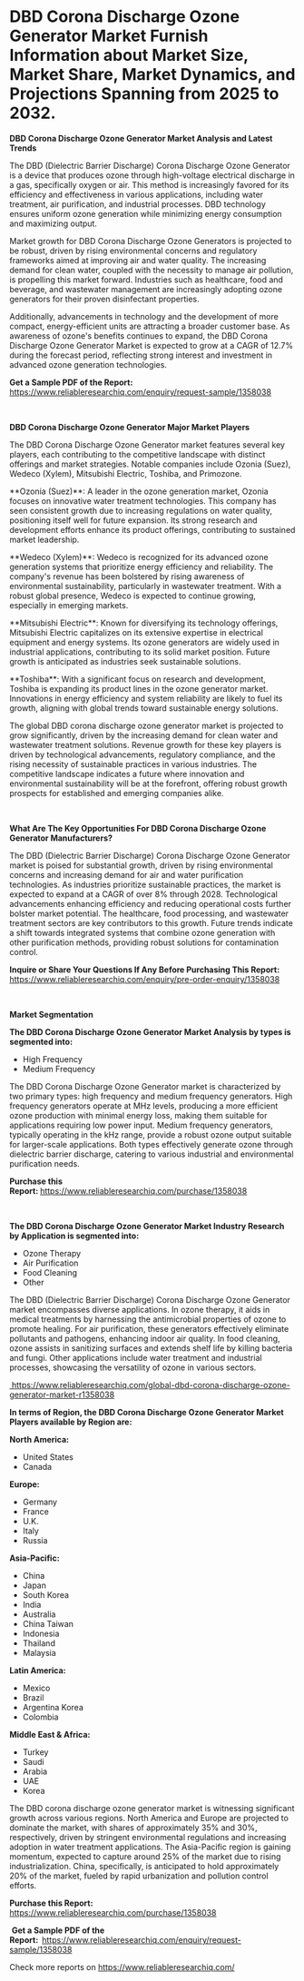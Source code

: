 <p><h1>DBD Corona Discharge Ozone Generator Market Furnish Information about Market Size, Market Share, Market Dynamics, and Projections Spanning from 2025 to 2032.</h1></p><p><strong>DBD Corona Discharge Ozone Generator Market Analysis and Latest Trends</strong></p>
<p><p>The DBD (Dielectric Barrier Discharge) Corona Discharge Ozone Generator is a device that produces ozone through high-voltage electrical discharge in a gas, specifically oxygen or air. This method is increasingly favored for its efficiency and effectiveness in various applications, including water treatment, air purification, and industrial processes. DBD technology ensures uniform ozone generation while minimizing energy consumption and maximizing output.</p><p>Market growth for DBD Corona Discharge Ozone Generators is projected to be robust, driven by rising environmental concerns and regulatory frameworks aimed at improving air and water quality. The increasing demand for clean water, coupled with the necessity to manage air pollution, is propelling this market forward. Industries such as healthcare, food and beverage, and wastewater management are increasingly adopting ozone generators for their proven disinfectant properties. </p><p>Additionally, advancements in technology and the development of more compact, energy-efficient units are attracting a broader customer base. As awareness of ozone's benefits continues to expand, the DBD Corona Discharge Ozone Generator Market is expected to grow at a CAGR of 12.7% during the forecast period, reflecting strong interest and investment in advanced ozone generation technologies.</p></p>
<p><strong>Get a Sample PDF of the Report:&nbsp;</strong> <a href="https://www.reliableresearchiq.com/enquiry/request-sample/1358038?utm_campaign=3046&utm_medium=2&utm_source=Github&utm_content=ia&utm_term=11042025&utm_id=dbd-corona-discharge-ozone-generator">https://www.reliableresearchiq.com/enquiry/request-sample/1358038</a></p>
<p>&nbsp;</p>
<p><strong>DBD Corona Discharge Ozone Generator Major Market Players</strong></p>
<p><p>The DBD Corona Discharge Ozone Generator market features several key players, each contributing to the competitive landscape with distinct offerings and market strategies. Notable companies include Ozonia (Suez), Wedeco (Xylem), Mitsubishi Electric, Toshiba, and Primozone.</p><p>**Ozonia (Suez)**: A leader in the ozone generation market, Ozonia focuses on innovative water treatment technologies. This company has seen consistent growth due to increasing regulations on water quality, positioning itself well for future expansion. Its strong research and development efforts enhance its product offerings, contributing to sustained market leadership.</p><p>**Wedeco (Xylem)**: Wedeco is recognized for its advanced ozone generation systems that prioritize energy efficiency and reliability. The company's revenue has been bolstered by rising awareness of environmental sustainability, particularly in wastewater treatment. With a robust global presence, Wedeco is expected to continue growing, especially in emerging markets.</p><p>**Mitsubishi Electric**: Known for diversifying its technology offerings, Mitsubishi Electric capitalizes on its extensive expertise in electrical equipment and energy systems. Its ozone generators are widely used in industrial applications, contributing to its solid market position. Future growth is anticipated as industries seek sustainable solutions.</p><p>**Toshiba**: With a significant focus on research and development, Toshiba is expanding its product lines in the ozone generator market. Innovations in energy efficiency and system reliability are likely to fuel its growth, aligning with global trends toward sustainable energy solutions.</p><p>The global DBD corona discharge ozone generator market is projected to grow significantly, driven by the increasing demand for clean water and wastewater treatment solutions. Revenue growth for these key players is driven by technological advancements, regulatory compliance, and the rising necessity of sustainable practices in various industries. The competitive landscape indicates a future where innovation and environmental sustainability will be at the forefront, offering robust growth prospects for established and emerging companies alike.</p></p>
<p>&nbsp;</p>
<p><strong>What Are The Key Opportunities For DBD Corona Discharge Ozone Generator Manufacturers?</strong></p>
<p><p>The DBD (Dielectric Barrier Discharge) Corona Discharge Ozone Generator market is poised for substantial growth, driven by rising environmental concerns and increasing demand for air and water purification technologies. As industries prioritize sustainable practices, the market is expected to expand at a CAGR of over 8% through 2028. Technological advancements enhancing efficiency and reducing operational costs further bolster market potential. The healthcare, food processing, and wastewater treatment sectors are key contributors to this growth. Future trends indicate a shift towards integrated systems that combine ozone generation with other purification methods, providing robust solutions for contamination control.</p></p>
<p><strong>Inquire or Share Your Questions If Any Before Purchasing This Report:</strong> <a href="https://www.reliableresearchiq.com/enquiry/pre-order-enquiry/1358038?utm_campaign=3046&utm_medium=2&utm_source=Github&utm_content=ia&utm_term=11042025&utm_id=dbd-corona-discharge-ozone-generator">https://www.reliableresearchiq.com/enquiry/pre-order-enquiry/1358038</a></p>
<p>&nbsp;</p>
<p><strong>Market Segmentation</strong></p>
<p><strong>The DBD Corona Discharge Ozone Generator Market Analysis by types is segmented into:</strong></p>
<p><ul><li>High Frequency</li><li>Medium Frequency</li></ul></p>
<p><p>The DBD Corona Discharge Ozone Generator market is characterized by two primary types: high frequency and medium frequency generators. High frequency generators operate at MHz levels, producing a more efficient ozone production with minimal energy loss, making them suitable for applications requiring low power input. Medium frequency generators, typically operating in the kHz range, provide a robust ozone output suitable for larger-scale applications. Both types effectively generate ozone through dielectric barrier discharge, catering to various industrial and environmental purification needs.</p></p>
<p><strong>Purchase this Report:&nbsp;</strong><a href="https://www.reliableresearchiq.com/purchase/1358038?utm_campaign=3046&utm_medium=2&utm_source=Github&utm_content=ia&utm_term=11042025&utm_id=dbd-corona-discharge-ozone-generator">https://www.reliableresearchiq.com/purchase/1358038</a></p>
<p>&nbsp;</p>
<p><strong>The DBD Corona Discharge Ozone Generator Market Industry Research by Application is segmented into:</strong></p>
<p><ul><li>Ozone Therapy</li><li>Air Purification</li><li>Food Cleaning</li><li>Other</li></ul></p>
<p><p>The DBD (Dielectric Barrier Discharge) Corona Discharge Ozone Generator market encompasses diverse applications. In ozone therapy, it aids in medical treatments by harnessing the antimicrobial properties of ozone to promote healing. For air purification, these generators effectively eliminate pollutants and pathogens, enhancing indoor air quality. In food cleaning, ozone assists in sanitizing surfaces and extends shelf life by killing bacteria and fungi. Other applications include water treatment and industrial processes, showcasing the versatility of ozone in various sectors.</p></p>
<p><a href="https://www.reliableresearchiq.com/global-dbd-corona-discharge-ozone-generator-market-r1358038?utm_campaign=3046&utm_medium=2&utm_source=Github&utm_content=ia&utm_term=11042025&utm_id=dbd-corona-discharge-ozone-generator">&nbsp;https://www.reliableresearchiq.com/global-dbd-corona-discharge-ozone-generator-market-r1358038</a></p>
<p><strong>In terms of Region, the DBD Corona Discharge Ozone Generator Market Players available by Region are:</strong></p>
<p>
    <p> <strong> North America: </strong>
        <ul>
            <li>United States</li>
            <li>Canada</li>
        </ul>
        </p> 
    <p> <strong> Europe: </strong>
        <ul>
            <li>Germany</li>
            <li>France</li>
            <li>U.K.</li>
            <li>Italy</li>
            <li>Russia</li>
        </ul>
        </p> 
    <p> <strong> Asia-Pacific: </strong>
        <ul>
            <li>China</li>
            <li>Japan</li>
            <li>South Korea</li>
            <li>India</li>
            <li>Australia</li>
            <li>China Taiwan</li>
            <li>Indonesia</li>
            <li>Thailand</li>
            <li>Malaysia</li>
        </ul>
        </p> 
    <p> <strong> Latin America: </strong>
        <ul>
            <li>Mexico</li>
            <li>Brazil</li>
            <li>Argentina Korea</li>
            <li>Colombia</li>
        </ul>
        </p> 
    <p> <strong> Middle East & Africa: </strong>
        <ul>
            <li>Turkey</li>
            <li>Saudi</li>
            <li>Arabia</li>
            <li>UAE</li>
            <li>Korea</li>
        </ul>
    </p>
    </p>
<p><p>The DBD corona discharge ozone generator market is witnessing significant growth across various regions. North America and Europe are projected to dominate the market, with shares of approximately 35% and 30%, respectively, driven by stringent environmental regulations and increasing adoption in water treatment applications. The Asia-Pacific region is gaining momentum, expected to capture around 25% of the market due to rising industrialization. China, specifically, is anticipated to hold approximately 20% of the market, fueled by rapid urbanization and pollution control efforts.</p></p>
<p><strong>Purchase this Report: </strong><a href="https://www.reliableresearchiq.com/purchase/1358038?utm_campaign=3046&utm_medium=2&utm_source=Github&utm_content=ia&utm_term=11042025&utm_id=dbd-corona-discharge-ozone-generator">https://www.reliableresearchiq.com/purchase/1358038</a></p>
<p>&nbsp;<strong>Get a Sample PDF of the Report:&nbsp;&nbsp;</strong><a href="https://www.reliableresearchiq.com/enquiry/request-sample/1358038?utm_campaign=3046&utm_medium=2&utm_source=Github&utm_content=ia&utm_term=11042025&utm_id=dbd-corona-discharge-ozone-generator">https://www.reliableresearchiq.com/enquiry/request-sample/1358038</a></p>
<p><strong></strong></p>
<p>Check more reports on <a href="https://www.reliableresearchiq.com/?utm_campaign=3046&utm_medium=2&utm_source=Github&utm_content=ia&utm_term=11042025&utm_id=dbd-corona-discharge-ozone-generator">https://www.reliableresearchiq.com/</a></p>